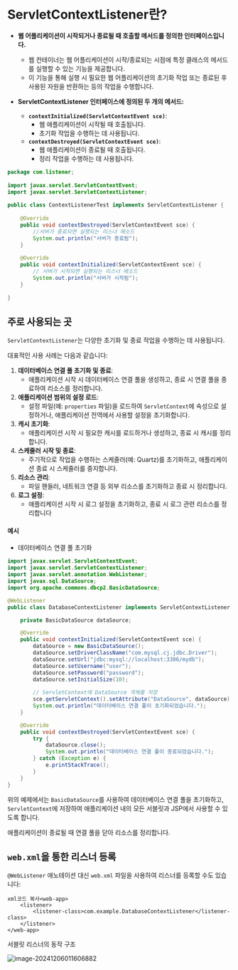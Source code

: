 # ServletContextListener란?

- **웹 어플리케이션이 시작되거나 종료될 때 호출할 메서드를 정의한 인터페이스입니다.**
  - 웹 컨테이너는 웹 어플리케이션이 시작/종료되는 시점에 특정 클래스의 메서드를 실행할 수 있는 기능을 제공합니다.
  - 이 기능을 통해 실행 시 필요한 웹 어플리케이션의 초기화 작업 또는 종료된 후 사용된 자원을 반환하는 등의 작업을 수행합니다.

- **ServletContextListener 인터페이스에 정의된 두 개의 메서드:**
  - **`contextInitialized(ServletContextEvent sce)`**: 
    - 웹 애플리케이션이 시작될 때 호출됩니다. 
    - 초기화 작업을 수행하는 데 사용됩니다.
  - **`contextDestroyed(ServletContextEvent sce)`**: 
    - 웹 애플리케이션이 종료될 때 호출됩니다. 
    - 정리 작업을 수행하는 데 사용됩니다.



```java
package com.listener;
 
import javax.servlet.ServletContextEvent;
import javax.servlet.ServletContextListener;
 
public class ContextListenerTest implements ServletContextListener {
 
    @Override
    public void contextDestroyed(ServletContextEvent sce) {
        //서버가 종료되면 실행되는 리스너 메소드
        System.out.println("서버가 종료됨");
    }
 
    @Override
    public void contextInitialized(ServletContextEvent sce) {
        // 서버가 시작되면 실행되는 리스너 메소드
        System.out.println("서버가 시작됨");
    }
 
}
```



## 주로 사용되는 곳

`ServletContextListener`는 다양한 초기화 및 종료 작업을 수행하는 데 사용됩니다.

대표적인 사용 사례는 다음과 같습니다:

1. **데이터베이스 연결 풀 초기화 및 종료**:
   - 애플리케이션 시작 시 데이터베이스 연결 풀을 생성하고, 종료 시 연결 풀을 종료하여 리소스를 정리합니다.
2. **애플리케이션 범위의 설정 로드**:
   - 설정 파일(예: `properties` 파일)을 로드하여 `ServletContext`에 속성으로 설정하거나, 애플리케이션 전역에서 사용할 설정을 초기화합니다.
3. **캐시 초기화**:
   - 애플리케이션 시작 시 필요한 캐시를 로드하거나 생성하고, 종료 시 캐시를 정리합니다.
4. **스케줄러 시작 및 종료**:
   - 주기적으로 작업을 수행하는 스케줄러(예: Quartz)를 초기화하고, 애플리케이션 종료 시 스케줄러를 중지합니다.
5. **리소스 관리**:
   - 파일 핸들러, 네트워크 연결 등 외부 리소스를 초기화하고 종료 시 정리합니다.
6. **로그 설정**:
   - 애플리케이션 시작 시 로그 설정을 초기화하고, 종료 시 로그 관련 리소스를 정리합니다



#### 예시

- 데이터베이스 연결 풀 초기화

```  java
import javax.servlet.ServletContextEvent;
import javax.servlet.ServletContextListener;
import javax.servlet.annotation.WebListener;
import javax.sql.DataSource;
import org.apache.commons.dbcp2.BasicDataSource;

@WebListener
public class DatabaseContextListener implements ServletContextListener {

    private BasicDataSource dataSource;

    @Override
    public void contextInitialized(ServletContextEvent sce) {
        dataSource = new BasicDataSource();
        dataSource.setDriverClassName("com.mysql.cj.jdbc.Driver");
        dataSource.setUrl("jdbc:mysql://localhost:3306/mydb");
        dataSource.setUsername("user");
        dataSource.setPassword("password");
        dataSource.setInitialSize(10);
        
        // ServletContext에 DataSource 객체를 저장
        sce.getServletContext().setAttribute("DataSource", dataSource);
        System.out.println("데이터베이스 연결 풀이 초기화되었습니다.");
    }

    @Override
    public void contextDestroyed(ServletContextEvent sce) {
        try {
            dataSource.close();
            System.out.println("데이터베이스 연결 풀이 종료되었습니다.");
        } catch (Exception e) {
            e.printStackTrace();
        }
    }
}

```

위의 예제에서는 `BasicDataSource`를 사용하여 데이터베이스 연결 풀을 초기화하고, `ServletContext`에 저장하여 애플리케이션 내의 모든 서블릿과 JSP에서 사용할 수 있도록 합니다. 

애플리케이션이 종료될 때 연결 풀을 닫아 리소스를 정리합니다.



## `web.xml`을 통한 리스너 등록

`@WebListener` 애노테이션 대신 `web.xml` 파일을 사용하여 리스너를 등록할 수도 있습니다:

```
xml코드 복사<web-app>
    <listener>
        <listener-class>com.example.DatabaseContextListener</listener-class>
    </listener>
</web-app>
```







서블릿 리스너의 동작 구조

![image-20241206011606882](C:\typora-image\image-20241206011606882.png)
